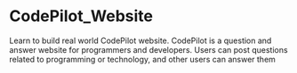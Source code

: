 # CodePilot_Website
Learn to build real world CodePilot website. CodePilot is a question and answer website for programmers and developers. Users can post questions related to programming or technology, and other users can answer them
